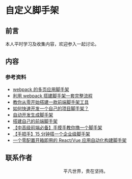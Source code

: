 # 自定义脚手架

## 前言

本人平时学习及收集内容，欢迎参入一起讨论。

## 内容

### 参考资料

- [webpack 的多页应用脚手架](https://github.com/Array-Huang/webpack-seed)
- [利用 webpack 搭建脚手架一套完整流程](https://mp.weixin.qq.com/s/23f64lu-qAEAK76lFYyzow)
- [教你从零开始搭建一款前端脚手架工具](https://juejin.im/post/5c237d1a5188256b9e0f21e1)
- [如何快速开发一个自己的项目脚手架？](https://github.com/alienzhou/blog/issues/29)
- [自动开发生成脚手架](https://github.com/yanlele/le-cli)
- [搭建自己的前端脚手架](https://github.com/senntyou/blogs/blob/master/web-advance/22.md)
- [【中高级前端必备】手摸手教你撸一个脚手架](https://mp.weixin.qq.com/s/noKG8ylD2EbsB1dENh2xug)
- [【手把手】15 分钟搭一个企业级脚手架](https://juejin.im/post/5d650613f265da03951a0364)
- [一个零配置开箱即用的 React/Vue 应用自动化构建脚手架](https://github.com/JowayYoung/bruce-cli)

## 联系作者

<div align="center">
    <p>
        平凡世界，贵在坚持。
    </p>
    <img :src="$withBase('/about/contact.png')" />
</div>